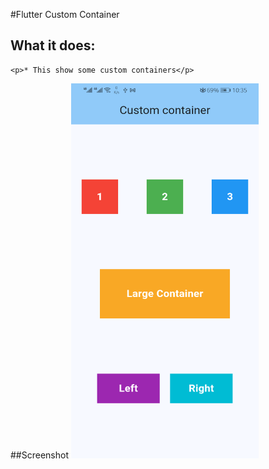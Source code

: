 #Flutter Custom Container

## What it does:
    <p>* This show some custom containers</p>

##Screenshot
<img src = "Screenshots/img.png" width="300" height="600">